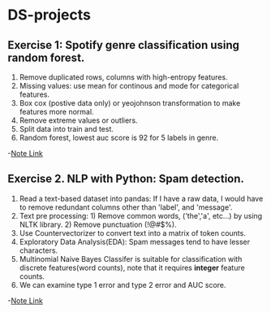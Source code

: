 # DS-projects


## Exercise 1: Spotify genre classification using random forest.
  1. Remove duplicated rows, columns with high-entropy features.
  2. Missing values: use mean for continous and mode for categorical features.
  3. Box cox (postive data only) or yeojohnson transformation to make features more normal.
  4. Remove extreme values or outliers.
  5. Split data into train and test.
  6. Random forest, lowest auc score is 92 for 5 labels in genre.

 -[Note Link](cl20813_SPOTIFY_GENRE.ipynb)


## Exercise 2. NLP with Python: Spam detection.

  1. Read a text-based dataset into pandas: If I have a raw data, I would have to remove redundant columns other than 'label', and 'message'.
  2. Text pre processing: 1) Remove common words, ('the','a', etc...) by using NLTK library. 2) Remove punctuation (!@#$%).
  3. Use Countervectorizer to convert text into a matrix of token counts.
  4. Exploratory Data Analysis(EDA): Spam messages tend to have lesser characters.
  5. Multinomial Naive Bayes Classifer is suitable for classification with discrete features(word counts), note that it requires **integer** feature counts.
  6. We can examine type 1 error and type 2 error and AUC score.

 -[Note Link](NLP_exercise_scam_detector/NLP_exercise_scam_detector.ipynb)


